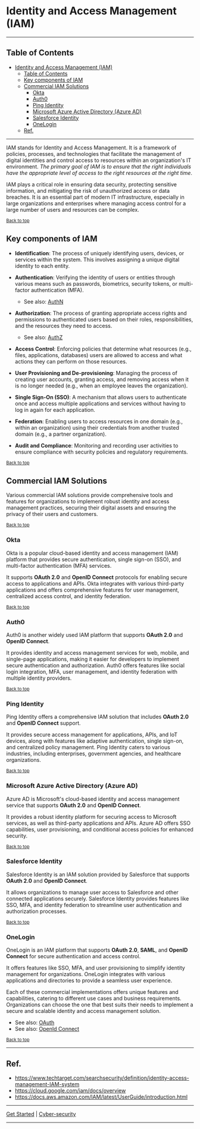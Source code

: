 # Identity and Access Management (IAM)

---

## Table of Contents

<!-- TOC -->
* [Identity and Access Management (IAM)](#identity-and-access-management-iam)
  * [Table of Contents](#table-of-contents)
  * [Key components of IAM](#key-components-of-iam)
  * [Commercial IAM Solutions](#commercial-iam-solutions)
    * [Okta](#okta)
    * [Auth0](#auth0)
    * [Ping Identity](#ping-identity)
    * [Microsoft Azure Active Directory (Azure AD)](#microsoft-azure-active-directory-azure-ad)
    * [Salesforce Identity](#salesforce-identity)
    * [OneLogin](#onelogin)
  * [Ref.](#ref)
<!-- TOC -->

---

IAM stands for Identity and Access Management. It is a framework of policies, processes, and technologies that facilitate the management of digital identities and control access to resources within an organization's IT environment. *The primary goal of IAM is to ensure that the right individuals have the appropriate level of access to the right resources at the right time*.

IAM plays a critical role in ensuring data security, protecting sensitive information, and mitigating the risk of unauthorized access or data breaches. It is an essential part of modern IT infrastructure, especially in large organizations and enterprises where managing access control for a large number of users and resources can be complex.

<sub>[Back to top](#table-of-contents)</sub>

## Key components of IAM

- **Identification**: The process of uniquely identifying users, devices, or services within the system. This involves assigning a unique digital identity to each entity.


- **Authentication**: Verifying the identity of users or entities through various means such as passwords, biometrics, security tokens, or multi-factor authentication (MFA).

    - See also: [AuthN](../../web-services-and-api-design/authn-and-authz/authn-authz.md#authentication-authn)


- **Authorization**: The process of granting appropriate access rights and permissions to authenticated users based on their roles, responsibilities, and the resources they need to access.

  - See also: [AuthZ](../../web-services-and-api-design/authn-and-authz/authn-authz.md#authorization-authz)


- **Access Control**: Enforcing policies that determine what resources (e.g., files, applications, databases) users are allowed to access and what actions they can perform on those resources.


- **User Provisioning and De-provisioning**: Managing the process of creating user accounts, granting access, and removing access when it is no longer needed (e.g., when an employee leaves the organization).


- **Single Sign-On (SSO)**: A mechanism that allows users to authenticate once and access multiple applications and services without having to log in again for each application.


- **Federation**: Enabling users to access resources in one domain (e.g., within an organization) using their credentials from another trusted domain (e.g., a partner organization).


- **Audit and Compliance**: Monitoring and recording user activities to ensure compliance with security policies and regulatory requirements.


<sub>[Back to top](#table-of-contents)</sub>


##  Commercial IAM Solutions

Various commercial IAM solutions provide comprehensive tools and features for organizations to implement robust identity and access management practices, securing their digital assets and ensuring the privacy of their users and customers.

<sub>[Back to top](#table-of-contents)</sub>


### Okta
Okta is a popular cloud-based identity and access management (IAM) platform that provides secure authentication, single sign-on (SSO), and multi-factor authentication (MFA) services. 

It supports **OAuth 2.0** and **OpenID Connect** protocols for enabling secure access to applications and APIs. Okta integrates with various third-party applications and offers comprehensive features for user management, centralized access control, and identity federation.

<sub>[Back to top](#table-of-contents)</sub>

### Auth0
Auth0 is another widely used IAM platform that supports **OAuth 2.0** and **OpenID Connect**. 

It provides identity and access management services for web, mobile, and single-page applications, making it easier for developers to implement secure authentication and authorization. Auth0 offers features like social login integration, MFA, user management, and identity federation with multiple identity providers.

<sub>[Back to top](#table-of-contents)</sub>

### Ping Identity
Ping Identity offers a comprehensive IAM solution that includes **OAuth 2.0** and **OpenID Connect** support. 

It provides secure access management for applications, APIs, and IoT devices, along with features like adaptive authentication, single sign-on, and centralized policy management. Ping Identity caters to various industries, including enterprises, government agencies, and healthcare organizations.

<sub>[Back to top](#table-of-contents)</sub>

### Microsoft Azure Active Directory (Azure AD)
Azure AD is Microsoft's cloud-based identity and access management service that supports **OAuth 2.0** and **OpenID Connect**. 

It provides a robust identity platform for securing access to Microsoft services, as well as third-party applications and APIs. Azure AD offers SSO capabilities, user provisioning, and conditional access policies for enhanced security.

<sub>[Back to top](#table-of-contents)</sub>

### Salesforce Identity
Salesforce Identity is an IAM solution provided by Salesforce that supports **OAuth 2.0** and **OpenID Connect**. 

It allows organizations to manage user access to Salesforce and other connected applications securely. Salesforce Identity provides features like SSO, MFA, and identity federation to streamline user authentication and authorization processes.


<sub>[Back to top](#table-of-contents)</sub>

### OneLogin
OneLogin is an IAM platform that supports **OAuth 2.0**, **SAML**, and **OpenID Connect** for secure authentication and access control. 

It offers features like SSO, MFA, and user provisioning to simplify identity management for organizations. OneLogin integrates with various applications and directories to provide a seamless user experience.

Each of these commercial implementations offers unique features and capabilities, catering to different use cases and business requirements. Organizations can choose the one that best suits their needs to implement a secure and scalable identity and access management solution.

- See also: [OAuth](../../web-services-and-api-design/authn-and-authz/oauth.md) 
- See also: [OpenId Connect](../../web-services-and-api-design/authn-and-authz/openid-connect.md)


<sub>[Back to top](#table-of-contents)</sub>

___

## Ref.

- https://www.techtarget.com/searchsecurity/definition/identity-access-management-IAM-system
- https://cloud.google.com/iam/docs/overview
- https://docs.aws.amazon.com/IAM/latest/UserGuide/introduction.html

---

[Get Started](../../../get-started.md) |
[Cyber-security](../../../get-started.md#cyber-security-fundamentals)

___
